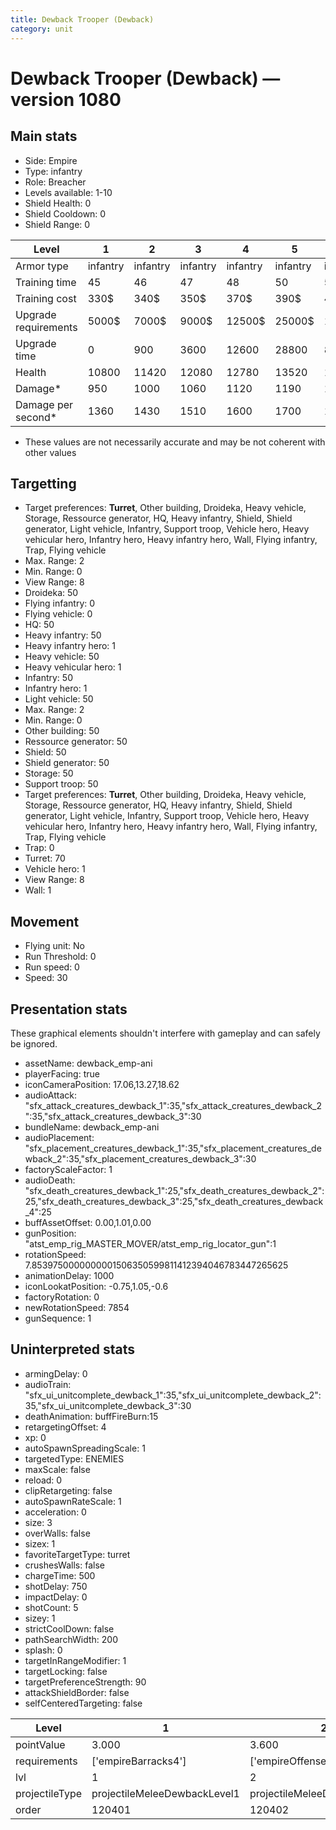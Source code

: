 ```yaml
---
title: Dewback Trooper (Dewback)
category: unit
---
```


# Dewback Trooper (Dewback) — version 1080

## Main stats

  * Side: Empire
  * Type: infantry
  * Role: Breacher
  * Levels available: 1-10
  * Shield Health: 0
  * Shield Cooldown: 0
  * Shield Range: 0

|Level               |1       |2       |3       |4       |5       |6       |7              |8              |9              |10             |
|--------------------|--------|--------|--------|--------|--------|--------|---------------|---------------|---------------|---------------|
|Armor type          |infantry|infantry|infantry|infantry|infantry|infantry|bruiserInfantry|bruiserInfantry|bruiserInfantry|bruiserInfantry|
|Training time       |45      |46      |47      |48      |50      |52      |54             |84             |87             |90             |
|Training cost       |330$    |340$    |350$    |370$    |390$    |450$    |510$           |600$           |630$           |690$           |
|Upgrade requirements|5000$   |7000$   |9000$   |12500$  |25000$  |100000$ |160000$        |320000$        |1000000$       |1750000$       |
|Upgrade time        |0       |900     |3600    |12600   |28800   |86400   |172800         |302400         |432000         |691200         |
|Health              |10800   |11420   |12080   |12780   |13520   |14320   |15160          |16070          |17030          |18050          |
|Damage*             |950     |1000    |1060    |1120    |1190    |1260    |1330           |1410           |1490           |1580           |
|Damage per second*  |1360    |1430    |1510    |1600    |1700    |1800    |1900           |2010           |2130           |2260           |

* These values are not necessarily accurate and may be not coherent with other values

## Targetting

  * Target preferences: **Turret**, Other building, Droideka, Heavy vehicle, Storage, Ressource generator, HQ, Heavy infantry, Shield, Shield generator, Light vehicle, Infantry, Support troop, Vehicle hero, Heavy vehicular hero, Infantry hero, Heavy infantry hero, Wall, Flying infantry, Trap, Flying vehicle
  * Max. Range: 2
  * Min. Range: 0
  * View Range: 8
  * Droideka: 50
  * Flying infantry: 0
  * Flying vehicle: 0
  * HQ: 50
  * Heavy infantry: 50
  * Heavy infantry hero: 1
  * Heavy vehicle: 50
  * Heavy vehicular hero: 1
  * Infantry: 50
  * Infantry hero: 1
  * Light vehicle: 50
  * Max. Range: 2
  * Min. Range: 0
  * Other building: 50
  * Ressource generator: 50
  * Shield: 50
  * Shield generator: 50
  * Storage: 50
  * Support troop: 50
  * Target preferences: **Turret**, Other building, Droideka, Heavy vehicle, Storage, Ressource generator, HQ, Heavy infantry, Shield, Shield generator, Light vehicle, Infantry, Support troop, Vehicle hero, Heavy vehicular hero, Infantry hero, Heavy infantry hero, Wall, Flying infantry, Trap, Flying vehicle
  * Trap: 0
  * Turret: 70
  * Vehicle hero: 1
  * View Range: 8
  * Wall: 1

## Movement

  * Flying unit: No
  * Run Threshold: 0
  * Run speed: 0
  * Speed: 30

## Presentation stats

These graphical elements shouldn't interfere with gameplay and can safely be ignored.

  * assetName: dewback_emp-ani
  * playerFacing: true
  * iconCameraPosition: 17.06,13.27,18.62
  * audioAttack: "sfx_attack_creatures_dewback_1":35,"sfx_attack_creatures_dewback_2":35,"sfx_attack_creatures_dewback_3":30
  * bundleName: dewback_emp-ani
  * audioPlacement: "sfx_placement_creatures_dewback_1":35,"sfx_placement_creatures_dewback_2":35,"sfx_placement_creatures_dewback_3":30
  * factoryScaleFactor: 1
  * audioDeath: "sfx_death_creatures_dewback_1":25,"sfx_death_creatures_dewback_2":25,"sfx_death_creatures_dewback_3":25,"sfx_death_creatures_dewback_4":25
  * buffAssetOffset: 0.00,1.01,0.00
  * gunPosition: "atst_emp_rig_MASTER_MOVER/atst_emp_rig_locator_gun":1
  * rotationSpeed: 7.8539750000000001506350599811412394046783447265625
  * animationDelay: 1000
  * iconLookatPosition: -0.75,1.05,-0.6
  * factoryRotation: 0
  * newRotationSpeed: 7854
  * gunSequence: 1

## Uninterpreted stats

  * armingDelay: 0
  * audioTrain: "sfx_ui_unitcomplete_dewback_1":35,"sfx_ui_unitcomplete_dewback_2":35,"sfx_ui_unitcomplete_dewback_3":30
  * deathAnimation: buffFireBurn:15
  * retargetingOffset: 4
  * xp: 0
  * autoSpawnSpreadingScale: 1
  * targetedType: ENEMIES
  * maxScale: false
  * reload: 0
  * clipRetargeting: false
  * autoSpawnRateScale: 1
  * acceleration: 0
  * size: 3
  * overWalls: false
  * sizex: 1
  * favoriteTargetType: turret
  * crushesWalls: false
  * chargeTime: 500
  * shotDelay: 750
  * impactDelay: 0
  * shotCount: 5
  * sizey: 1
  * strictCoolDown: false
  * pathSearchWidth: 200
  * splash: 0
  * targetInRangeModifier: 1
  * targetLocking: false
  * targetPreferenceStrength: 90
  * attackShieldBorder: false
  * selfCenteredTargeting: false

|Level         |1                           |2                           |3                           |4                           |5                           |6                           |7                           |8                           |9                           |10                           |
|--------------|----------------------------|----------------------------|----------------------------|----------------------------|----------------------------|----------------------------|----------------------------|----------------------------|----------------------------|-----------------------------|
|pointValue    |3.000                       |3.600                       |4.200                       |4.800                       |5.400                       |6.000                       |6.600                       |7.200                       |7.800                       |9.000                        |
|requirements  |['empireBarracks4']         |['empireOffenseLab2']       |['empireOffenseLab3']       |['empireOffenseLab4']       |['empireOffenseLab5']       |['empireOffenseLab6']       |['empireOffenseLab7']       |['empireOffenseLab8']       |['empireOffenseLab9']       |['empireOffenseLab10']       |
|lvl           |1                           |2                           |3                           |4                           |5                           |6                           |7                           |8                           |9                           |10                           |
|projectileType|projectileMeleeDewbackLevel1|projectileMeleeDewbackLevel2|projectileMeleeDewbackLevel3|projectileMeleeDewbackLevel4|projectileMeleeDewbackLevel5|projectileMeleeDewbackLevel6|projectileMeleeDewbackLevel7|projectileMeleeDewbackLevel8|projectileMeleeDewbackLevel9|projectileMeleeDewbackLevel10|
|order         |120401                      |120402                      |120403                      |120404                      |120405                      |120406                      |120407                      |120408                      |120409                      |120410                       |

